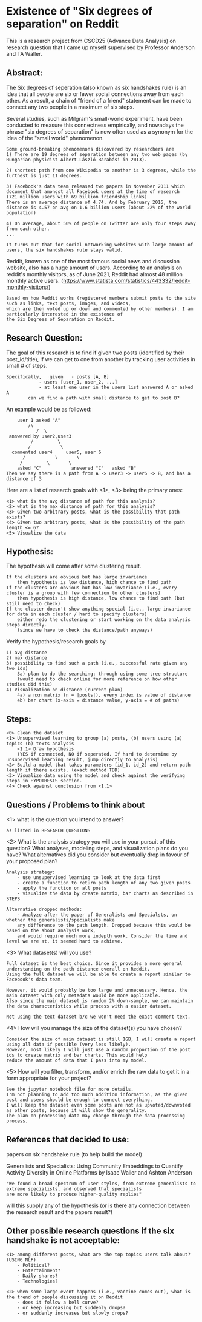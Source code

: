# Existence of "Six degrees of separation" on Reddit
This is a research project from CSCD25 (Advance Data Analysis) on research question that I came up myself supervised by Professor Anderson and TA Waller.

## Abstract:

The Six degrees of seperation (also known as six handshakes rule) is an idea that all people are six or fewer social connections away from each other. As a result, a chain of "friend of a friend" statement can be made to connect any two people in a maximum of six steps. 

Several studies, such as Milgram's small-world experiment, have been conducted to measure this connectness empirically, and nowadays the phrase "six degrees of separation" is now often used as a synonym for the idea of the "small world" phenomenon.

	Some ground-breaking phenomenons discovered by researchers are 
	1) There are 19 degrees of separation between any two web pages (by Hungarian physicist Albert-László Barabási in 2013). 
	
	2) shortest path from one Wikipedia to another is 3 degrees, while the furthest is just 11 degrees. 
	
	3) Facebook's data team released two papers in November 2011 which document that amongst all Facebook users at the time of research 
	(721 million users with 69 billion friendship links) 
	There is an average distance of 4.74. And by February 2016, the distance is 4.57 on avg on 1.6 billion users (about 22% of the world population)
	
	4) On average, about 50% of people on Twitter are only four steps away from each other.
	...

	It turns out that for social networking websites with large amount of users, the six handshakes rule stays valid. 
	
Reddit, known as one of the most famous social news and discussion website, also has a huge amount of users. According to an analysis on reddit's monthly visitors, as of June 2021, Reddit had almost 48 million monthly active users.	(https://www.statista.com/statistics/443332/reddit-monthly-visitors/) 

	Based on how Reddit works (registered members submit posts to the site such as links, text posts, images, and videos,
	which are then voted up or down and commented by other members). I am particularly interested in the existence of 
	the Six Degrees of Separation on Reddit.

## Research Question:

The goal of this research is to find if given two posts (identified by their post_id/title), if we can get to one from another by tracking user activities in small # of steps.
	
	Specifically,	given 	- posts [A, B]
				- users [user_1, user_2, ...]
				- at least one user in the users list answered A or asked A
			can we find a path with small distance to get to post B?

An example would be as followed:

		user 1 asked "A" 
			/\
		       /  \
	 answered by user2,user3
		     /         \
		    /           \
	  commented user4     user5, user 6
		  /	          \       \
		 /		   \       \
	    asked "C"       	answered "C"   asked "B"
	Then we say there is a path from A -> user3 -> user6 -> B, and has a distance of 3
	
Here are a list of research goals with <1>, <3> being the primary ones:
	
	<1> what is the avg distance of path for this analysis?
	<2> what is the max distance of path for this analysis?
	<3> Given two arbitrary posts, what is the possibility that path exists? 
	<4> Given two arbitrary posts, what is the possibility of the path length <= 6?
	<5> Visualize the data

## Hypothesis:
	
The hypothesis will come after some clustering result.

	If the clusters are obvious but has large invariance 
		then hypothesis is low distance, high chance to find path
	If the clusters are obvious but has low invariance (i.e., every cluster is a group with few connection to other clusters)
		then hypothesis is high distance, low chance to find path (but still need to check)
	If the cluster doesn't show anything special (i.e., large invariance for data in each cluster / hard to specify clusters)
		either redo the clustering or start working on the data analysis steps directly.
		(since we have to check the distance/path anyways)
	
Verify the hypothesis/research goals by
	
	1) avg distance
	2) max distance
	3) possibility to find such a path (i.e., successful rate given any two ids)
		3a) plan to do the searching: through using some tree structure 
		(would need to check online for more reference on how other studies did this)
	4) Visualization on distance (current plan)
		4a) a nxn matrix (n = |posts|), every index is value of distance
		4b) bar chart (x-axis = distance value, y-axis = # of paths)
		
## Steps:
	<0> Clean the dataset
	<1> Unsupervised learning to group (a) posts, (b) users using (a) topics (b) texts analysis
		<1.1> Draw hypothesis 
		(YES if connected, NO if seperated. If hard to determine by unsupervised learning result, jump directly to analysis)
	<2> Build a model that takes parameters [id_1, id_2] and return path length if there exists. (exact method TBD)
	<3> Visualize data using the model and check against the verifying steps in HYPOTHESIS section.
	<4> Check against conclusion from <1.1>
	
## Questions / Problems to think about

<1>  what is the question you intend to answer?
	
	as listed in RESEARCH QUESTIONS
	
<2> What is the analysis strategy you will use in your pursuit of this question? What analyses, modeling steps, and visualization plans do you have? What alternatives did you consider but eventually drop in favour of your proposed plan?

	Analysis strategy:
		- use unsupervised learning to look at the data first
		- create a function to return path length of any two given posts
		- apply the function on all posts
		- visualize the data by create matrix, bar charts as described in STEPS
		
	Alternative dropped methods:
		- Analyze after the paper of Generalists and Specialsts, on whether the generalists/specialists make
		any difference to the path length. Dropped because this would be based on the about analysis work,
		and would require much more indepth work. Consider the time and level we are at, it seemed hard to achieve.
		
<3> What dataset(s) will you use?
	
	Full dataset is the best choice. Since it provides a more general understanding on the path distance overall on Reddit.
	Using the full dataset we will be able to create a report similar to Facebook's data team.
	
	However, it would probably be too large and unnecessary. Hence, the main dataset with only metadata would be more applicable.
	Also since the main dataset is random 2% down-sample, we can maintain the data characteristics while process with a easier dataset.
	
	Not using the text dataset b/c we won't need the exact comment text.
	
<4> How will you manage the size of the dataset(s) you have chosen?

	Consider the size of main dataset is still 1GB, I will create a report using all data if possible (very less likely).
	However, most likely I will just use a random proportion of the post ids to create matrix and bar charts. This would help
	reduce the amount of data that I pass into my model.

<5> How will you filter, transform, and/or enrich the raw data to get it in a form appropriate for your project?

	See the jupyter notebook file for more details.
	I'm not planning to add too much addition information, as the given post and users should be enough to connect everything.
	I will keep the dataset even some posts are not as upvoted/downvoted as other posts, because it will show the generality.
	The plan on processing data may change through the data processing process.
	

## References that decided to use:

papers on six handshake rule (to help build the model)

Generalists and Specialists: Using Community Embeddings to Quantify Activity Diversity in Online Platforms by Isaac Waller and Ashton Anderson

	"We found a broad spectrum of user styles, from extreme generalists to extreme specialists, and observed that specialists
	are more likely to produce higher-quality replies"
	
will this supply any of the hypothesis (or is there any connection between the research result and the papers result?)
	

## Other possible research questions if the six handshake is not acceptable:

	<1> among different posts, what are the top topics users talk about? (USING NLP)
		- Political? 
		- Entertainment? 
		- Daily shares?
		- Technologies? 
	
	<2> when some large event happens (i.e., vaccine comes out), what is the trend of people discussing it on Reddit
		- does it follow a bell curve?
		- or keep increasing but suddenly drops?
		- or suddenly increases but slowly drops?



